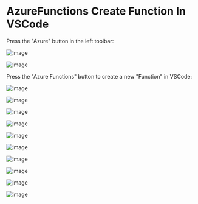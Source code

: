 # AzureFunctions Create Function In VSCode

Press the "Azure" button in the left toolbar:

![image](https://github.com/luiscoco/AzureFunctions_CreateFunctionInVSCode/assets/32194879/27162851-9437-484b-af30-09258d8f877e)

![image](https://github.com/luiscoco/AzureFunctions_CreateFunctionInVSCode/assets/32194879/6cec63de-8ab6-4078-9cc5-d99d62a2a11d)

Press the "Azure Functions" button to create a new "Function" in VSCode:

![image](https://github.com/luiscoco/AzureFunctions_CreateFunctionInVSCode/assets/32194879/81c31c41-1895-4df3-8f1c-df0550584ba0)

![image](https://github.com/luiscoco/AzureFunctions_CreateFunctionInVSCode/assets/32194879/72929080-d297-42f3-9fc0-73b64732d2a2)

![image](https://github.com/luiscoco/AzureFunctions_CreateFunctionInVSCode/assets/32194879/a137e395-bbc1-450f-85ee-3274935d42a7)

![image](https://github.com/luiscoco/AzureFunctions_CreateFunctionInVSCode/assets/32194879/7af8ccd6-99a6-4756-a7ce-244aa6349917)

![image](https://github.com/luiscoco/AzureFunctions_CreateFunctionInVSCode/assets/32194879/a92d682b-895c-47f6-a6cf-04732e41334a)

![image](https://github.com/luiscoco/AzureFunctions_CreateFunctionInVSCode/assets/32194879/a25bb14b-7e7f-4b71-8598-6fc11f038320)

![image](https://github.com/luiscoco/AzureFunctions_CreateFunctionInVSCode/assets/32194879/2f612f07-0903-41b1-9587-2403bfa84ec7)

![image](https://github.com/luiscoco/AzureFunctions_CreateFunctionInVSCode/assets/32194879/728ece3c-76a3-491f-9177-e1eb813e12ba)

![image](https://github.com/luiscoco/AzureFunctions_CreateFunctionInVSCode/assets/32194879/5fa9e8c9-697d-40d4-8a04-865a1bb1c475)

![image](https://github.com/luiscoco/AzureFunctions_CreateFunctionInVSCode/assets/32194879/117d6461-cdb1-4858-907e-7bb9619e1f4d)








